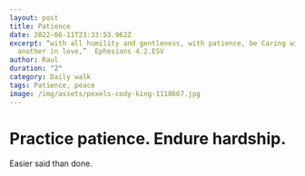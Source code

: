 ```yaml
---
layout: post
title: Patience
date: 2022-06-11T23:33:53.962Z
excerpt: “with all humility and gentleness, with patience, be Caring with one
  another in love,” ‭‬‬ Ephesians 4.2.ESV
author: Raul
duration: "2"
category: Daily walk
tags: Patience, peace
image: /img/assets/pexels-cody-king-1118667.jpg
---
```

# Practice patience. Endure hardship. 

Easier said than done.